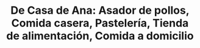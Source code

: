 ---
title: "De Casa de Ana: Asador de pollos, Comida casera, Pastelería, Tienda de alimentación, Comida a domicilio"
url: /la-cabrera/de-casa-de-ana-asador-de-pollos-comida-casera-pasteleria-tienda-de-alimentacion-comida-a-domicilio/
shop: alimentación sana
---